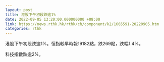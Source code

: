 ```yaml
---
layout: post
title: 港股下午初段跌逾1%
date: 2022-09-05 13:20:00.000000000 +08:00
link: https://news.rthk.hk/rthk/ch/component/k2/1665591-20220905.htm
categories: rthk
---
```


港股下午初段跌逾1%。恒指較早時報19182點，跌269點，跌幅1.4%。

科技指數跌逾2%。
